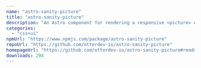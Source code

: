 ```yaml
---
name: "astro-sanity-picture"
title: "astro-sanity-picture"
description: "An Astro component for rendering a responsive <picture> element for an image fetched from Sanity"
categories:
  - "css+ui"
npmUrl: "https://www.npmjs.com/package/astro-sanity-picture"
repoUrl: "https://github.com/otterdev-io/astro-sanity-picture"
homepageUrl: "https://github.com/otterdev-io/astro-sanity-picture#readme"
downloads: 294
---
```

